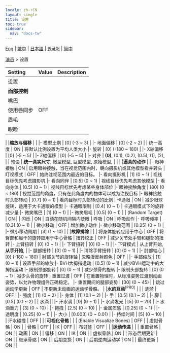 ```yaml
---
locale: zh-rCN
layout: single
title: 设置
toc: true
sidebar:
  nav: "docs-tw"
---
```

[Eng](/dancexr/menu/2025.4/actor/all_settings) | [繁中](/tw/dancexr/menu/2025.4/actor/all_settings) | [日本語](/jp/dancexr/menu/2025.4/actor/all_settings) | [한국어](/kr/dancexr/menu/2025.4/actor/all_settings) | [简中](/zh/dancexr/menu/2025.4/actor/all_settings)

[演员](../menu#演员) > 设置



| Setting | Value | Description |
| :--- | --- | :--- |
| 设置 || 
|**面部控制** | | 
| 嘴巴 || 
| 使用唇同步 | OFF | 
| 眉毛 || 
| 眼睑 || 
|
|**缩放与偏移** | | 
|- 模型比例 | [0] (-3 ~ 3) | 
|- 地面偏移 | [0] (-2 ~ 2) | 
| 统一高度 | ON | 将默认比例设置为平均人类大小
|- 旋转 | [0] (-180 ~ 180) | 
|- X轴偏移 | [0] (-5 ~ 5) | 
|- Z轴偏移 | [0] (-5 ~ 5) | 
|- 对齐 | **(0)**, (0.1), (0.2), (0.5), (1), (2),  | 
| 预设 | **统一真实尺寸**, 微型模型, 巨型模型, 原始模型,  |  |
|
|**逼真的动作** | | 
| 眼神接触 | ON | 启用眼神接触，当在视觉范围内时，朝向摄影机或其他模型看并转头
| 盯视模式 | OFF | 始终注视范围内最近的目标。
|- 看向摄影机 | [1] (0 ~ 1) | 视线目标优先考虑摄影机
|- 看向同伴 | [0.5] (0 ~ 1) | 视线目标优先考虑其他模型
|- 看向身体 | [0.5] (0 ~ 1) | 视线目标优先考虑某些身体部位
|- 眼神接触角度 | [80] (0 ~ 180) | 视觉范围的角度，只有在此角度内的物体可以成为注视目标
|- 眼神接触时头部转动 | [0.7] (0 ~ 1) | 看向目标时头部转动的比例
| 卡通眼 | ON | 减少眼球旋转，适用于大卡通眼的模型
|- 卡通眼限制 | [0.4] (0 ~ 1) | 卡通眼模式下的旋转减少量
|- 微笑嘴巴 | [1] (0 ~ 1) | 
|- 微笑眉毛 | [0.5] (0 ~ 1) | 
| (Random Target) | ON | 
| 闪烁 | ON | 自动在随机间隔内眨眼
| 呼吸 | ON | 呼吸动作
|- 呼吸频率 | [0.3] (0 ~ 1) | 
| 微小移动 | OFF | 增加微小动作
|- 微小移动范围 | [0.25] (0 ~ 1) | 
|- 微小移动周期 | [3] (1 ~ 10) | 
|
|**故障排除** | | 
| 将身体旋转应用于中心 | OFF | 将臀部和躯干的旋转应用于中心骨骼
| 扭转校正 | OFF | 减少关节处手臂和腿部的扭转
|- 上臂扭转 | [0] (0 ~ 1) | 
|- 下臂扭转 | [0] (0 ~ 1) | 
|- 下臂模式 | 从上臂开始, **从手开始**,  | 
|- 腿部扭转 | [0] (0 ~ 1) | 
|- 清除手臂扭转 | [0] (0 ~ 1) | 
|- 肘部轴心 | [0] (-180 ~ 180) | 肘部关节的旋转轴
| 忽略漫反射颜色 | OFF | 
|- 手部缩放 | [1] (0 ~ 1) | 设置手部的缩放
|- BVH大拇指运动 | [0.5] (0 ~ 1) | 减少BVH运动中的大拇指运动
|- 限制颈部旋转 | [0] (0 ~ 1) | 减少颈骨的旋转
|- 限制头部旋转 | [0] (0 ~ 1) | 减少头骨的旋转
| 重置过渡 | OFF | 在重置物理时，从标准姿势过渡到动画姿势，以允许物理组件正确稳定。
|- 重置期间的腿部姿势 | [30] (0 ~ 45) | 
| 跳过运动学更新 | OFF | 不更新未动画的运动学骨骼。
|
|**水的互动**<sup>[PRO]</sup> | | 
| 涟漪 | OFF | 
|- 强度 | [1] (0 ~ 2) | 
|- 身体 | [1] (0.1 ~ 2) | 
|- 手 | [0.5] (0.1 ~ 2) | 
|- 脚 | [0.5] (0.1 ~ 2) | 
| 水滴 || 
|- 汗水滴 | [0] (0 ~ 1) | 
|- 水滴发光 | [5] (0 ~ 20) | 
|- 水滴重力 | [3] (0 ~ 10) | 
|- 拖拽 | [2.5] (0 ~ 10) | 
|- 金属质感 | [0.25] (0 ~ 1) | 
|- 透明度 | [0.25] (0 ~ 1) | 
|- 大小 | [0.003] (0 ~ 0.01) | 
|- 持续时间 | [5] (0 ~ 10) | 
| 汗水碰撞 | OFF | 
|
|**可视化骨骼** | | 
| (Enable Visualize Bones) | OFF | 
| 虚拟骨骼 | ON | 
| 骨骼 | OFF | 
| IK | OFF | 
| 布娃娃 | OFF | 
|
|**运动传递** | | 
| 重置骨骼 | ON | 
| 动画 | ON | 
| 偏移 | ON | 
| IK | ON | 
| 虚拟骨骼 | ON | 
| 形态后期更新 | ON | 
| 继承骨骼 | ON | 
| 后期变换 | ON | 
| 后期逆向运动学 | ON | 
| 最终更新 | ON | 
|

